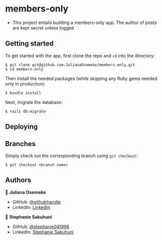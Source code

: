 # members-only

- This project entails building a members-only app. The author of posts are kept secret unless logged

## Getting started

To get started with the app, first clone the repo and `cd` into the directory:

```
$ git clone git@github.com:JulianaOsemeke/members-only.git
$ cd members-only
```

Then install the needed packages (while skipping any Ruby gems needed only in production):

```
$ bundle install
```

Next, migrate the database:

```
$ rails db:migrate
```
## Deploying


## Branches

Simply check out the corresponding branch using `git checkout`:

```
$ git checkout <branch name>
```

## Authors



👤 **Juliana Osemeke**
- GitHub: [@githubhandle](https://github.com/JulianaOsemeke)
- LinkedIn: [LinkedIn](https://www.linkedin.com/in/juliana-osemeke/)

👤 **Stephanie Sakuhuni**
- GitHub: [@stephanie041996](https://github.com/Stephanie041996)
- LinkedIn: [Stephanie Sakuhuni](www.linkedin.com/in/stephanie-michelle-sakuhuni) 

